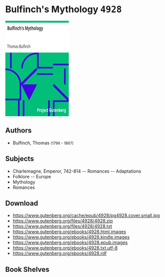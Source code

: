 # Bulfinch's Mythology <kbd>4928</kbd>

![](./cover.medium.jpg "")

## Authors


 - Bulfinch, Thomas <small>(1796 - 1867)</small>

## Subjects


 - Charlemagne, Emperor, 742-814 -- Romances -- Adaptations
 - Folklore -- Europe
 - Mythology
 - Romances

## Download


 - https://www.gutenberg.org/cache/epub/4928/pg4928.cover.small.jpg
 - https://www.gutenberg.org/files/4928/4928.zip
 - https://www.gutenberg.org/files/4928/4928.txt
 - https://www.gutenberg.org/ebooks/4928.html.images
 - https://www.gutenberg.org/ebooks/4928.kindle.images
 - https://www.gutenberg.org/ebooks/4928.epub.images
 - https://www.gutenberg.org/ebooks/4928.txt.utf-8
 - https://www.gutenberg.org/ebooks/4928.rdf

## Book Shelves


